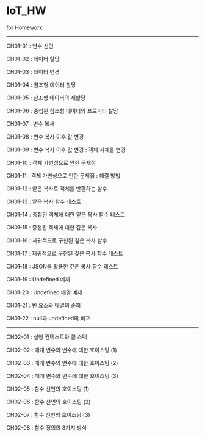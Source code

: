 # IoT_HW
for Homework

---

CH01-01 : 변수 선언

CH01-02 : 데이터 할당

CH01-03 : 데이터 변경

CH01-04 : 참조형 데이터 할당

CH01-05 : 참조형 데이터의 재할당

CH01-06 : 중첩된 참조형 데이터의 프로퍼티 할당

CH01-07 : 변수 복사

CH01-08 : 변수 복사 이후 값 변경

CH01-09 : 변수 복사 이후 값 변경 : 객체 자체를 변경

CH01-10 : 객체 가변성으로 인한 문제점

CH01-11 : 객체 가변성으로 인한 문제점 : 해결 방법

CH01-12 : 얕은 복사로 객체를 반환하는 함수

CH01-13 : 얕은 복사 함수 테스트

CH01-14 : 중첩된 객체에 대한 얕은 복사 함수 테스트

CH01-15 : 중첩된 객체에 대한 깊은 복사

CH01-16 : 재귀적으로 구현된 깊은 복사 함수

CH01-17 : 재귀적으로 구현된 깊은 복사 함수 테스트

CH01-18 : JSON을 활용한 깊은 복사 함수 테스트

CH01-19 : Undefined 예제

CH01-20 : Undefined 배열 예제

CH01-21 : 빈 요소와 배열의 순회

CH01-22 : null과 undefined의 비교

---

CH02-01 : 실행 컨텍스트와 콜 스택

CH02-02 : 매개 변수와 변수에 대한 호이스팅 (1)

CH02-03 : 매개 변수와 변수에 대한 호이스팅 (2)

CH02-04 : 매개 변수와 변수에 대한 호이스팅 (3)

CH02-05 : 함수 선언의 호이스팅 (1)

CH02-06 : 함수 선언의 호이스팅 (2)

CH02-07 : 함수 선언의 호이스팅 (3)

CH02-08 : 함수 정의의 3가지 방식

